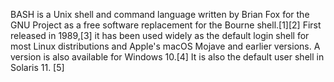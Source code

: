 BASH is a Unix shell and command language written by Brian Fox for the GNU Project as a free software replacement for the Bourne shell.[1][2] First released in 1989,[3] it has been used widely as the default login shell for most Linux distributions and Apple's macOS Mojave and earlier versions. A version is also available for Windows 10.[4] It is also the default user shell in Solaris 11. [5]

